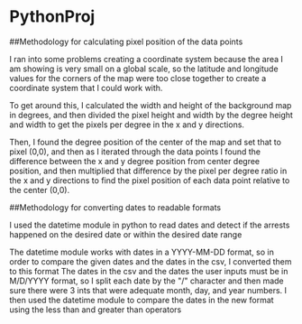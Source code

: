 # PythonProj

##Methodology for calculating pixel position of the data points

I ran into some problems creating a coordinate system because the area I am showing is very small on a global scale, so the
latitude and longitude values for the corners of the map were too close together to create a coordinate system that I could work with.

To get around this, I calculated the width and height of the background map in degrees, and then divided the pixel height and width by the
degree height and width to get the pixels per degree in the x and y directions.

Then, I found the degree position of the center of the map and set that to pixel (0,0), and then as I iterated through the data points I found the difference
between the x and y degree position from center degree position, and then multiplied that difference by the pixel per degree ratio in the x and y directions to find
the pixel position of each data point relative to the center (0,0).

##Methodology for converting dates to readable formats

I used the datetime module in python to read dates and detect if the arrests happened on the desired date or within the desired date range

The datetime module works with dates in a YYYY-MM-DD format, so in order to compare the given dates and the dates in the csv, I converted them to this format
The dates in the csv and the dates the user inputs must be in M/D/YYYY format, so I split each date by the "/" character and then made sure there were 3 ints that
were adequate month, day, and year numbers. I then used the datetime module to compare the dates in the new format using the less than and greater than operators
